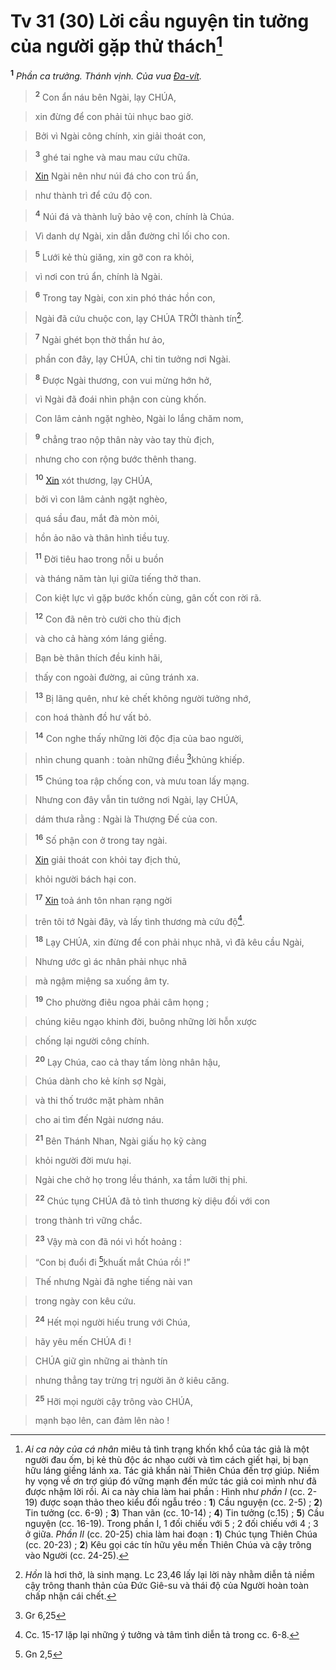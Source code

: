 # Tv 31 (30) Lời cầu nguyện tin tưởng của người gặp thử thách[^1]
<sup><b>1</b></sup> *Phần ca trưởng. Thánh vịnh. Của vua [Đa-vít]().*


> <sup><b>2</b></sup> Con ẩn náu bên Ngài, lạy CHÚA,
>


> xin đừng để con phải tủi nhục bao giờ.
>


> Bởi vì Ngài công chính, xin giải thoát con,
>


> <sup><b>3</b></sup> ghé tai nghe và mau mau cứu chữa.
>


> [Xin]() Ngài nên như núi đá cho con trú ẩn,
>


> như thành trì để cứu độ con.
>


> <sup><b>4</b></sup> Núi đá và thành luỹ bảo vệ con, chính là Chúa.
>


> Vì danh dự Ngài, xin dẫn đường chỉ lối cho con.
>


> <sup><b>5</b></sup> Lưới kẻ thù giăng, xin gỡ con ra khỏi,
>


> vì nơi con trú ẩn, chính là Ngài.
>


> <sup><b>6</b></sup> Trong tay Ngài, con xin phó thác hồn con,
>


> Ngài đã cứu chuộc con, lạy CHÚA TRỜI thành tín[^2].
>


> <sup><b>7</b></sup> Ngài ghét bọn thờ thần hư ảo,
>


> phần con đây, lạy CHÚA, chỉ tin tưởng nơi Ngài.
>


> <sup><b>8</b></sup> Được Ngài thương, con vui mừng hớn hở,
>


> vì Ngài đã đoái nhìn phận con cùng khốn.
>


> Con lâm cảnh ngặt nghèo, Ngài lo lắng chăm nom,
>


> <sup><b>9</b></sup> chẳng trao nộp thân này vào tay thù địch,
>


> nhưng cho con rộng bước thênh thang.
>


> <sup><b>10</b></sup> [Xin]() xót thương, lạy CHÚA,
>


> bởi vì con lâm cảnh ngặt nghèo,
>


> quá sầu đau, mắt đà mòn mỏi,
>


> hồn ảo não và thân hình tiều tuỵ.
>


> <sup><b>11</b></sup> Đời tiêu hao trong nỗi u buồn
>


> và tháng năm tàn lụi giữa tiếng thở than.
>


> Con kiệt lực vì gặp bước khốn cùng, gân cốt con rời rã.
>


> <sup><b>12</b></sup> Con đã nên trò cười cho thù địch
>


> và cho cả hàng xóm láng giềng.
>


> Bạn bè thân thích đều kinh hãi,
>


> thấy con ngoài đường, ai cũng tránh xa.
>


> <sup><b>13</b></sup> Bị lãng quên, như kẻ chết không người tưởng nhớ,
>


> con hoá thành đồ hư vất bỏ.
>


> <sup><b>14</b></sup> Con nghe thấy những lời độc địa của bao người,
>


> nhìn chung quanh : toàn những điều [^1*]khủng khiếp.
>


> <sup><b>15</b></sup> Chúng toa rập chống con, và mưu toan lấy mạng.
>


> Nhưng con đây vẫn tin tưởng nơi Ngài, lạy CHÚA,
>


> dám thưa rằng : Ngài là Thượng Đế của con.
>


> <sup><b>16</b></sup> Số phận con ở trong tay ngài.
>


> [Xin]() giải thoát con khỏi tay địch thủ,
>


> khỏi người bách hại con.
>


> <sup><b>17</b></sup> [Xin]() toả ánh tôn nhan rạng ngời
>


> trên tôi tớ Ngài đây, và lấy tình thương mà cứu độ[^3].
>


> <sup><b>18</b></sup> Lạy CHÚA, xin đừng để con phải nhục nhã, vì đã kêu cầu Ngài,
>


> Nhưng ước gì ác nhân phải nhục nhã
>


> mà ngậm miệng sa xuống âm ty.
>


> <sup><b>19</b></sup> Cho phường điêu ngoa phải câm họng ;
>


> chúng kiêu ngạo khinh đời, buông những lời hỗn xược
>


> chống lại người công chính.
>


> <sup><b>20</b></sup> Lạy Chúa, cao cả thay tấm lòng nhân hậu,
>


> Chúa dành cho kẻ kính sợ Ngài,
>


> và thi thố trước mặt phàm nhân
>


> cho ai tìm đến Ngài nương náu.
>


> <sup><b>21</b></sup> Bên Thánh Nhan, Ngài giấu họ kỹ càng
>


> khỏi người đời mưu hại.
>


> Ngài che chở họ trong lều thánh, xa tầm lưỡi thị phi.
>


> <sup><b>22</b></sup> Chúc tụng CHÚA đã tỏ tình thương kỳ diệu đối với con
>


> trong thành trì vững chắc.
>


> <sup><b>23</b></sup> Vậy mà con đã nói vì hốt hoảng :
>


> “Con bị đuổi đi [^2*]khuất mắt Chúa rồi !”
>


> Thế nhưng Ngài đã nghe tiếng nài van
>


> trong ngày con kêu cứu.
>


> <sup><b>24</b></sup> Hết mọi người hiếu trung với Chúa,
>


> hãy yêu mến CHÚA đi !
>


> CHÚA giữ gìn những ai thành tín
>


> nhưng thẳng tay trừng trị người ăn ở kiêu căng.
>


> <sup><b>25</b></sup> Hỡi mọi người cậy trông vào CHÚA,
>


> mạnh bạo lên, can đảm lên nào !
>

[^1]: *Ai ca này của cá nhân* miêu tả tình trạng khốn khổ của tác giả là một người đau ốm, bị kẻ thù độc ác nhạo cười và tìm cách giết hại, bị bạn hữu láng giềng lánh xa. Tác giả khẩn nài Thiên Chúa đến trợ giúp. Niềm hy vọng về ơn trợ giúp đó vững mạnh đến mức tác giả coi mình như đã được nhậm lời rồi. Ai ca này chia làm hai phần : Hình như *phần I* (cc. 2-19) được soạn thảo theo kiểu đối ngẫu tréo : **1**) Cầu nguyện (cc. 2-5) ; **2**) Tin tưởng (cc. 6-9) ; **3**) Than vãn (cc. 10-14) ; **4**) Tin tưởng (c.15) ; **5**) Cầu nguyện (cc. 16-19). Trong phần I, 1 đối chiếu với 5 ; 2 đối chiếu với 4 ; 3 ở giữa. *Phần II* (cc. 20-25) chia làm hai đoạn : **1**) Chúc tụng Thiên Chúa (cc. 20-23) ; **2**) Kêu gọi các tín hữu yêu mến Thiên Chúa và cậy trông vào Người (cc. 24-25).
[^2]: *Hồn* là hơi thở, là sinh mạng. Lc 23,46 lấy lại lời này nhằm diễn tả niềm cậy trông thanh thản của Đức Giê-su và thái độ của Người hoàn toàn chấp nhận cái chết.
[^3]: Cc. 15-17 lặp lại những ý tưởng và tâm tình diễn tả trong cc. 6-8.
[^1*]: Gr 6,25
[^2*]: Gn 2,5